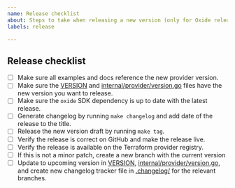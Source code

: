 ```yaml
---
name: Release checklist
about: Steps to take when releasing a new version (only for Oxide release team).
labels: release

---
```


## Release checklist
<!-- 
 Please follow all of these steps in the order below.
 After completing each task put an `x` in the corresponding box,
 and paste the link to the relevant PR.
-->
- [ ] Make sure all examples and docs reference the new provider version.
- [ ] Make sure the [VERSION](https://github.com/oxidecomputer/terraform-provider-oxide/blob/main/VERSION) and [internal/provider/version.go](https://github.com/oxidecomputer/terraform-provider-oxide/blob/main/oxide/version.go) files have the new version you want to release.
- [ ] Make sure the `oxide` SDK dependency is up to date with the latest release.
- [ ] Generate changelog by running `make changelog` and add date of the release to the title.
- [ ] Release the new version draft by running `make tag`.
- [ ] Verify the release is correct on GitHub and make the release live.
- [ ] Verify the release is available on the Terraform provider registry.
- [ ] If this is not a minor patch, create a new branch with the current version
- [ ] Update to upcoming version in [VERSION](https://github.com/oxidecomputer/terraform-provider-oxide/blob/main/VERSION), [internal/provider/version.go](https://github.com/oxidecomputer/terraform-provider-oxide/blob/main/oxide/version.go), and
    create new changelog tracker file in [.changelog/](https://github.com/oxidecomputer/terraform-provider-oxide/blob/main/changelog/) for the relevant branches.
